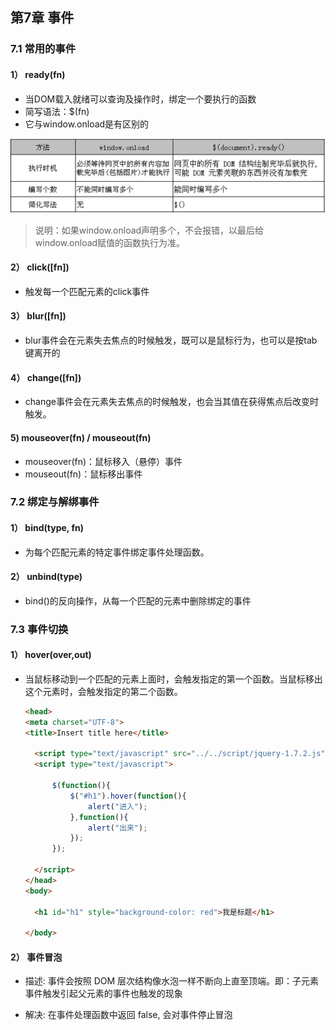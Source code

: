 ## 第7章 事件

### 7.1 常用的事件

#### 1）  ready(fn)

- 当DOM载入就绪可以查询及操作时，绑定一个要执行的函数
- 简写语法：$(fn)
- 它与window.onload是有区别的

![1556643988931](./images/1556643988931.png)

> 说明：如果window.onload声明多个，不会报错，以最后给window.onload赋值的函数执行为准。

#### 2）  click([fn]) 

- 触发每一个匹配元素的click事件

#### 3）  blur([fn]) 

- blur事件会在元素失去焦点的时候触发，既可以是鼠标行为，也可以是按tab键离开的

#### 4）  change([fn]) 

- change事件会在元素失去焦点的时候触发，也会当其值在获得焦点后改变时触发。

#### 5)    mouseover(fn) / mouseout(fn)

- mouseover(fn)：鼠标移入（悬停）事件
- mouseout(fn)：鼠标移出事件

### 7.2 绑定与解绑事件

#### 1）  bind(type, fn)

- 为每个匹配元素的特定事件绑定事件处理函数。

#### 2）  unbind(type)

- bind()的反向操作，从每一个匹配的元素中删除绑定的事件

### 7.3 事件切换

#### 1）  hover(over,out)

- 当鼠标移动到一个匹配的元素上面时，会触发指定的第一个函数。当鼠标移出这个元素时，会触发指定的第二个函数。

  ```html
  <head>
  <meta charset="UTF-8">
  <title>Insert title here</title>
  
  	<script type="text/javascript" src="../../script/jquery-1.7.2.js"></script>
  	<script type="text/javascript">
  	
  		$(function(){
  			$("#h1").hover(function(){
  				alert("进入");
  			},function(){
  				alert("出来");
  			});
  		});
  	
  	</script>
  </head>
  <body>
  
  	<h1 id="h1" style="background-color: red">我是标题</h1>
  
  </body>
  ```

  

#### 2）  事件冒泡

- 描述: 事件会按照 DOM 层次结构像水泡一样不断向上直至顶端。即：子元素事件触发引起父元素的事件也触发的现象

- 解决: 在事件处理函数中返回 false, 会对事件停止冒泡
